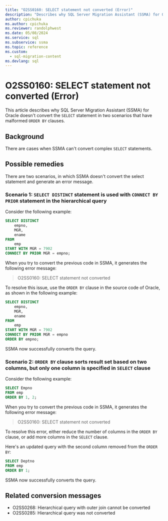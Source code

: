 ```yaml
---
title: "O2SS0160: SELECT statement not converted (Error)"
description: "Describes why SQL Server Migration Assistant (SSMA) for Oracle does not convert the SELECT statement in two scenarios that have ill formed ORDER BY clauses."
author: cpichuka
ms.author: cpichuka
ms.reviewer: randolphwest
ms.date: 05/08/2024
ms.service: sql
ms.subservice: ssma
ms.topic: reference
ms.custom:
  - sql-migration-content
ms.devlang: sql
---
```


# O2SS0160: SELECT statement not converted (Error)

This article describes why SQL Server Migration Assistant (SSMA) for Oracle doesn't convert the `SELECT` statement in two scenarios that have malformed `ORDER BY` clauses.

## Background

There are cases when SSMA can't convert complex `SELECT` statements.

## Possible remedies

There are two scenarios, in which SSMA doesn't convert the select statement and generate an error message.

### Scenario 1: `SELECT DISTINCT` statement is used with `CONNECT BY PRIOR` statement in the hierarchical query

Consider the following example:

```sql
SELECT DISTINCT
    empno,
    MGR,
    ename
FROM
    emp
START WITH MGR = 7902
CONNECT BY PRIOR MGR = empno;
```

When you try to convert the previous code in SSMA, it generates the following error message:

> O2SS0160: SELECT statement not converted

To resolve this issue, use the `ORDER BY` clause in the source code of Oracle, as shown in the following example:

```sql
SELECT DISTINCT
    empno,
    MGR,
    ename
FROM
    emp
START WITH MGR = 7902
CONNECT BY PRIOR MGR = empno
ORDER BY empno;
```

SSMA now successfully converts the query.

### Scenario 2: `ORDER BY` clause sorts result set based on two columns, but only one column is specified in `SELECT` clause

Consider the following example:

```sql
SELECT Empno
FROM emp
ORDER BY 1, 2;
```

When you try to convert the previous code in SSMA, it generates the following error message:

> O2SS0160: SELECT statement not converted

To resolve this error, either reduce the number of columns in the `ORDER BY` clause, or add more columns in the `SELECT` clause.

Here's an updated query with the second column removed from the `ORDER BY`:

```sql
SELECT Deptno
FROM emp
ORDER BY 1;
```

SSMA now successfully converts the query.

## Related conversion messages

- O2SS0268: Hierarchical query with outer join cannot be converted
- O2SS0285: Hierarchical query was not converted
